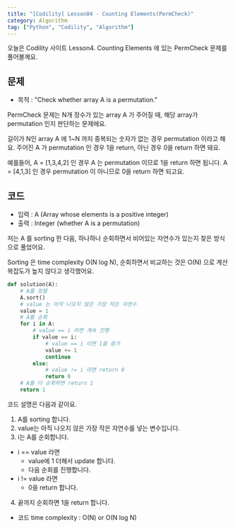 ```yaml
---
title: "[Codility] Lesson04 - Counting Elements(PermCheck)"
category: Algorithm
tag: ["Python", "Codility", "Algorithm"]
---
```

오늘은 Codility 사이트 Lesson4. Counting Elements 에 있는 PermCheck 문제를 풀어볼께요.

## 문제

 - 목적 : "Check whether array A is a permutation."

PermCheck 문제는 N개 정수가 있는 array A 가 주어질 때, 해당 array가 permutation 인지 판단하는 문제에요.

길이가 N인 array A 에 1~N 까지 중복되는 숫자가 없는 경우 permutation 이라고 해요. 주어진 A 가 permutation 인 경우 1을 return, 아닌 경우 0을 return 하면 돼요.

예를들어, A = [1,3,4,2] 인 경우 A 는 permutation 이므로 1을 return 하면 됩니다. A = [4,1,3] 인 경우 permutation 이 아니므로 0을 return 하면 되고요.

## 코드

 - 입력 : A (Array whose elements is a positive integer)
 - 출력 : Integer (whether A is a permutation)

저는 A 를 sorting 한 다음, 하나하나 순회하면서 비어있는 자연수가 있는지 찾은 방식으로 풀었어요.

Sorting 은 time complexity O(N log N), 순회하면서 비교하는 것은 O(N) 으로 계산 복잡도가 높지 않다고 생각했어요.

```python
def solution(A):
    # A를 정렬
    A.sort()
    # value 는 아직 나오지 않은 가장 작은 자연수
    value = 1
    # A를 순회
    for i in A:
        # value == i 라면 계속 진행
        if value == i:
            # value == i 이면 1을 증가
            value += 1
            continue
        else:
            # value != i 라면 return 0
            return 0
    # A를 다 순회하면 return 1
    return 1
```

코드 설명은 다음과 같아요.

 1. A를 sorting 합니다.
 2. value는 아직 나오지 않은 가장 작은 자연수를 넣는 변수입니다.
 3. i는 A를 순회합니다.
   - i  == value 라면
     + value에 1 더해서 update 합니다.
     + 다음 순회를 진행합니다.
   - i != value 라면
     + 0을 return 합니다.
 4. 끝까지 순회하면 1을 return 합니다.


 - 코드 time complexity : O(N) or O(N log N)
